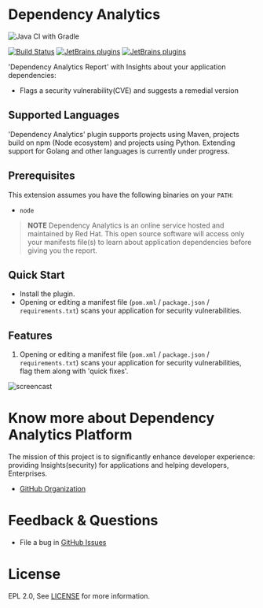 # Dependency Analytics

[plugin-repo]: https://plugins.jetbrains.com/plugin/12541-dependency-analytics
[plugin-version-svg]: https://img.shields.io/jetbrains/plugin/v/12541-dependency-analytics.svg
[plugin-downloads-svg]: https://img.shields.io/jetbrains/plugin/d/12541-dependency-analytics.svg

![Java CI with Gradle](https://github.com/redhat-developer/intellij-dependency-analytics/workflows/Java%20CI%20with%20Gradle/badge.svg)

[![Build Status](https://github.com/redhat-developer/intellij-dependency-analytics/workflows/Java%20CI%20with%20Gradle/badge.svg)](https://github.com/redhat-developer/intellij-dependency-analytics/actions?query=workflow%3A%22Java+CI+with+Gradle%22)
[![JetBrains plugins][plugin-version-svg]][plugin-repo]
[![JetBrains plugins][plugin-downloads-svg]][plugin-repo]

'Dependency Analytics Report' with Insights about your application dependencies:

- Flags a security vulnerability(CVE) and suggests a remedial version

## Supported Languages

'Dependency Analytics' plugin supports projects using Maven, projects build on npm (Node ecosystem) and projects using Python.
Extending support for Golang and other languages is currently under progress.

## Prerequisites

This extension assumes you have the following binaries on your `PATH`:

- `node`


> **NOTE** Dependency Analytics is an online service hosted and maintained by Red Hat. This open source software will access only your manifests file(s) to learn about application dependencies before giving you the report.

## Quick Start

- Install the plugin.
- Opening or editing a manifest file (`pom.xml` / `package.json` / `requirements.txt`) scans your application for security vulnerabilities.

## Features

1. Opening or editing a manifest file (`pom.xml` / `package.json` / `requirements.txt`) scans your application for security vulnerabilities, flag them along with 'quick fixes'.

![ screencast ](src/main/resources/images/demo.gif)



# Know more about Dependency Analytics Platform

The mission of this project is to significantly enhance developer experience:
providing Insights(security) for applications and helping developers, Enterprises.

- [GitHub Organization](https://github.com/redhat-developer)

# Feedback & Questions

- File a bug in [GitHub Issues](https://github.com/redhat-developer/intellij-dependency-analytics/issues)

# License

EPL 2.0, See [LICENSE](LICENSE) for more information.
